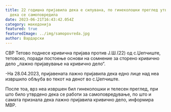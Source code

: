 ```yaml
---
title: 22 годишна пријавила дека е силувана, по гинеколошки преглед утврдено
  дека се самоповредила
date: 2023-06-21T16:43:42.054Z
category: македонија
featured: true
featuredImage: ../img/samopovreda.jpg
author: Вардарски
---
```

<!--StartFragment-->

СВР Тетово поднесе кривична пријава против Ј.Ш.(22) од с.Џепчиште, тетовско, поради постоење основи на сомнение за сторено кривично дело „лажно пријавување на кривично дело“.

\-На 28.04.2023, пријавената лажно пријавила дека едно лице над неа извршило обљуба во текот на денот во с.Џепчиште.

После тоа, врз неа извршен бил гинеколошки и телесен преглед, при што било утврдено дека се работи за самоповредување, по што и самата признала дека лажно пријавила кривично дело, информира МВР.

<!--EndFragment-->